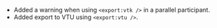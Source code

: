 - Added a warning when using `<export:vtk />` in a parallel participant.
- Added export to VTU using `<export:vtu />`.
